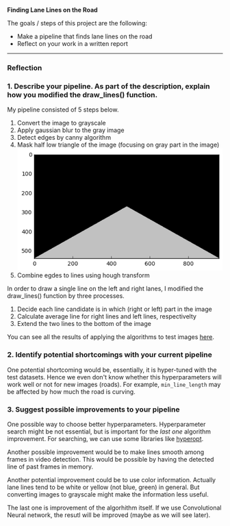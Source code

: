 **Finding Lane Lines on the Road**

The goals / steps of this project are the following:
* Make a pipeline that finds lane lines on the road
* Reflect on your work in a written report


[//]: # (Image References)

[image1]: ./examples/mask.png "Mask"

---

### Reflection

### 1. Describe your pipeline. As part of the description, explain how you modified the draw_lines() function.

My pipeline consisted of 5 steps below.
 1. Convert the image to grayscale
 2. Apply gaussian blur to the gray image
 3. Detect edges by canny algorithm
 4. Mask half low triangle of the image (focusing on gray part in the image)
 ![masking][image1]
 5. Combine egdes to lines using hough transform

In order to draw a single line on the left and right lanes, I modified the draw_lines() function by three processes.

 1. Decide each line candidate is in which (right or left) part in the image
 2. Calculate average line for right lines and left lines, respectivelty
 3. Extend the two lines to the bottom of the image

You can see all the results of applying the algorithms to test images [here](https://github.com/shiba24/udacity-sdnd/tree/master/CarND-LaneLines-P1-master/test_images).

### 2. Identify potential shortcomings with your current pipeline

One potential shortcoming would be, essentially, it is hyper-tuned with the test datasets. Hence we even don't know whether this hyperparameters will work well or not for new images (roads). For example, `min_line_length` may be affected by how much the road is curving.

### 3. Suggest possible improvements to your pipeline

One possible way to choose better hyperparameters. Hyperparameter search might be not essential, but is important for the _last one_ algorithm improvement. For searching, we can use some libraries like [hyperopt](https://github.com/hyperopt/hyperopt).

Another possible improvement would be to make lines smooth among frames in video detection. This would be possible by having the detected line of past frames in memory.

Another potential improvement could be to use color information. Actually lane lines tend to be white or yellow (not blue, green) in general. But converting images to grayscale might make the information less useful.

The last one is improvement of the algorhithm itself. If we use Convolutional Neural network, the resutl will be improved (maybe as we will see later).
